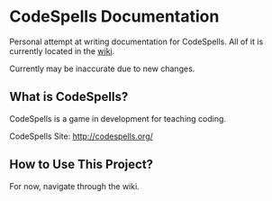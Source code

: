 CodeSpells Documentation
========================

Personal attempt at writing documentation for CodeSpells. All of it is currently located in the [wiki](https://github.com/SittingFox/codespells-docs/wiki).

Currently may be inaccurate due to new changes.


What is CodeSpells?
-------------------

CodeSpells is a game in development for teaching coding.

CodeSpells Site: http://codespells.org/


How to Use This Project?
------------------------

For now, navigate through the wiki.
